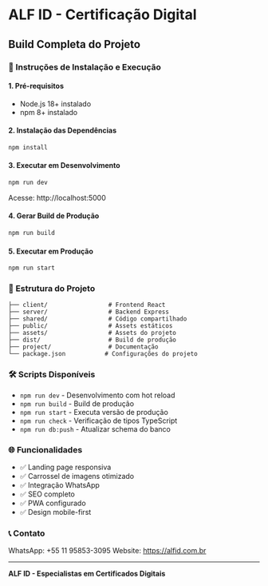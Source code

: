# ALF ID - Certificação Digital
## Build Completa do Projeto

### 🚀 Instruções de Instalação e Execução

#### 1. Pré-requisitos
- Node.js 18+ instalado
- npm 8+ instalado

#### 2. Instalação das Dependências
```bash
npm install
```

#### 3. Executar em Desenvolvimento
```bash
npm run dev
```
Acesse: http://localhost:5000

#### 4. Gerar Build de Produção
```bash
npm run build
```

#### 5. Executar em Produção
```bash
npm run start
```

### 📁 Estrutura do Projeto
```
├── client/                 # Frontend React
├── server/                 # Backend Express
├── shared/                 # Código compartilhado
├── public/                 # Assets estáticos
├── assets/                 # Assets do projeto
├── dist/                   # Build de produção
├── project/                # Documentação
└── package.json           # Configurações do projeto
```

### 🛠️ Scripts Disponíveis
- `npm run dev` - Desenvolvimento com hot reload
- `npm run build` - Build de produção
- `npm run start` - Executa versão de produção
- `npm run check` - Verificação de tipos TypeScript
- `npm run db:push` - Atualizar schema do banco

### 🌐 Funcionalidades
- ✅ Landing page responsiva
- ✅ Carrossel de imagens otimizado
- ✅ Integração WhatsApp
- ✅ SEO completo
- ✅ PWA configurado
- ✅ Design mobile-first

### 📞 Contato
WhatsApp: +55 11 95853-3095
Website: https://alfid.com.br

---
**ALF ID - Especialistas em Certificados Digitais**